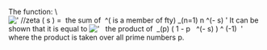 The function: \\
![' //zeta ( s ) =  the sum of  \^( is a member of fty) \_(n=1) n \^(- s) '](../dictionary/equation_images/3573.1..png)
It can be shown that it is equal to
!['   the product of  \_(p) ( 1 - p   \^(- s) ) \^ (-1)  '](../dictionary/equation_images/3573.2..png)
where the product is taken over all prime numbers p.
